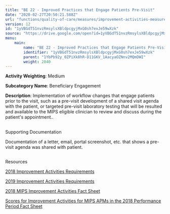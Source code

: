 ```yaml
---
title: "BE 22 - Improved Practices that Engage Patients Pre-Visit"
date: "2020-02-27T20:50:21.588Z"
url: "functions/quality-of-care/measures/improvement-activities-measures/2018-improvement-activities/be-22-improved-practices-that-engage-patients-pre-visit.html"
version: 12
id: "1yVBGdT51nvzRmsylsXBldpcgyjMxG0sh7exJe59wXzk"
source: "https://drive.google.com/open?id=1yVBGdT51nvzRmsylsXBldpcgyjMxG0sh7exJe59wXzk"
menu:
    main:
        name: "BE 22 - Improved Practices that Engage Patients Pre-Visit"
        identifier: "1yVBGdT51nvzRmsylsXBldpcgyjMxG0sh7exJe59wXzk"
        parent: "1YbPb92y_0ZPiXk8hR-D11GKV_1AacyaOZNnv2MQmDWI"
        weight: 2840
---
```









**Activity Weighting**: Medium

**Subcategory Name**: Beneficiary Engagement

**Description**: Implementation of workflow changes that engage patients prior to the visit, such as a pre-visit development of a shared visit agenda with the patient, or targeted pre-visit laboratory testing that will be resulted and available to the MIPS eligible clinician to review and discuss during the patient's appointment..







## 

Supporting Documentation

Documentation of a letter, email, portal screenshot, etc. that shows a pre-visit agenda was shared with patient.







## 

Resources

[2018 Improvement Activities Requirements](https://qpp.cms.gov/mips/improvement-activities?py=2018)

[2019 Improvement Activities Requirements](https://qpp.cms.gov/mips/improvement-activities?py=2019)

[2018 MIPS Improvement Activities Fact Sheet](https://qpp.cms.gov/resource/2018%20MIPS%20Improvement%20Activities%20Fact%20Sheet)

[Scores for Improvement Activities for MIPS APMs in the 2018 Performance Period Fact Sheet](https://qpp.cms.gov/resource/2018%20MIPS%20APMs%20improvement%20Activities%20scores%20fact%20sheet)

